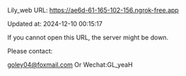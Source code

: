Lily_web URL: https://ae6d-61-165-102-156.ngrok-free.app

Updated at: 2024-12-10 00:15:17

If you cannot open this URL, the server might be down.

Please contact: 

goley04@foxmail.com Or Wechat:GL_yeaH